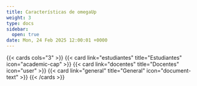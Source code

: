 ```yaml
---
title: Características de omegaUp
weight: 3
type: docs
sidebar:
  open: true
date: Mon, 24 Feb 2025 12:00:01 +0000
---
```


{{< cards cols="3" >}}
  {{< card link="estudiantes" title="Estudiantes" icon="academic-cap" >}}
  {{< card link="docentes" title="Docentes" icon="user" >}}
  {{< card link="general" title="General" icon="document-text" >}}
{{< /cards >}}
